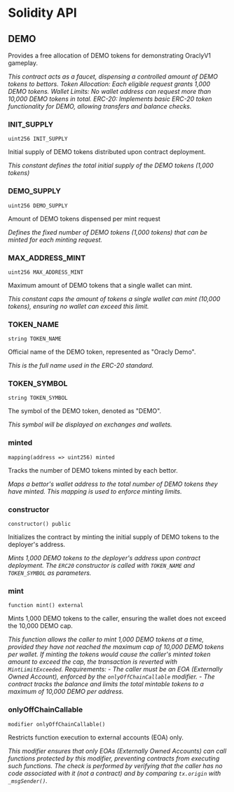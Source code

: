 # Solidity API

## DEMO

Provides a free allocation of DEMO tokens for demonstrating OraclyV1 gameplay.

_This contract acts as a faucet, dispensing a controlled amount of DEMO tokens to bettors.
     Token Allocation: Each eligible request grants 1,000 DEMO tokens.
     Wallet Limits: No wallet address can request more than 10,000 DEMO tokens in total.
     ERC-20: Implements basic ERC-20 token functionality for DEMO, allowing transfers and balance checks._

### INIT_SUPPLY

```solidity
uint256 INIT_SUPPLY
```

Initial supply of DEMO tokens distributed upon contract deployment.

_This constant defines the total initial supply of the DEMO tokens (1,000 tokens)_

### DEMO_SUPPLY

```solidity
uint256 DEMO_SUPPLY
```

Amount of DEMO tokens dispensed per mint request

_Defines the fixed number of DEMO tokens (1,000 tokens) that can be minted for each minting request._

### MAX_ADDRESS_MINT

```solidity
uint256 MAX_ADDRESS_MINT
```

Maximum amount of DEMO tokens that a single wallet can mint.

_This constant caps the amount of tokens a single wallet can mint (10,000 tokens), ensuring no wallet can exceed this limit._

### TOKEN_NAME

```solidity
string TOKEN_NAME
```

Official name of the DEMO token, represented as "Oracly Demo".

_This is the full name used in the ERC-20 standard._

### TOKEN_SYMBOL

```solidity
string TOKEN_SYMBOL
```

The symbol of the DEMO token, denoted as "DEMO".

_This symbol will be displayed on exchanges and wallets._

### minted

```solidity
mapping(address => uint256) minted
```

Tracks the number of DEMO tokens minted by each bettor.

_Maps a bettor's wallet address to the total number of DEMO tokens they have minted.
     This mapping is used to enforce minting limits._

### constructor

```solidity
constructor() public
```

Initializes the contract by minting the initial supply of DEMO tokens to the deployer's address.

_Mints 1,000 DEMO tokens to the deployer's address upon contract deployment.
     The `ERC20` constructor is called with `TOKEN_NAME` and `TOKEN_SYMBOL` as parameters._

### mint

```solidity
function mint() external
```

Mints 1,000 DEMO tokens to the caller, ensuring the wallet does not exceed the 10,000 DEMO cap.

_This function allows the caller to mint 1,000 DEMO tokens at a time, provided they have not reached the maximum cap of 10,000 DEMO tokens per wallet.
     If minting the tokens would cause the caller's minted token amount to exceed the cap, the transaction is reverted with `MintLimitExceeded`.
     Requirements:
     - The caller must be an EOA (Externally Owned Account), enforced by the `onlyOffChainCallable` modifier.
     - The contract tracks the balance and limits the total mintable tokens to a maximum of 10,000 DEMO per address._

### onlyOffChainCallable

```solidity
modifier onlyOffChainCallable()
```

Restricts function execution to external accounts (EOA) only.

_This modifier ensures that only EOAs (Externally Owned Accounts) can call functions protected by this modifier, preventing contracts from executing such functions.
     The check is performed by verifying that the caller has no code associated with it (not a contract) and by comparing `tx.origin` with `_msgSender()`._

